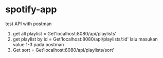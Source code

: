 # spotify-app
test API with postman
1. get all playlist = Get'localhost:8080/api/playlists'
2. get playlist by id = Get'localhost:8080/api/playlists/:id'
   lalu masukan value 1-3 pada postman
3. Get sort = Get'localhost:8080/api/playlists/sort'
